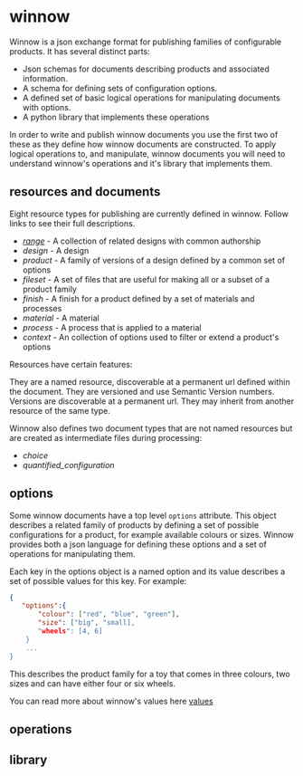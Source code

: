 # winnow

Winnow is a json exchange format for publishing families of configurable products. It has several distinct parts:

+ Json schemas for documents describing products and associated information.
+ A schema for defining sets of configuration options.
+ A defined set of basic logical operations for manipulating documents with options.
+ A python library that implements these operations

In order to write and publish winnow documents you use the first two of these as they define how winnow documents are constructed. To apply logical operations to, and manipulate, winnow documents you will need to understand winnow's operations and it's library that implements them.


## resources and documents

Eight resource types for publishing are currently defined in winnow. Follow links to see their full descriptions.

+ [*range*](range.md) - A collection of related designs with common authorship
+ *design* - A design
+ *product* - A family of versions of a design defined by a common set of options
+ *fileset* - A set of files that are useful for making all or a subset of a product family
+ *finish* - A finish for a product defined by a set of materials and processes
+ *material* - A material
+ *process* - A process that is applied to a material
+ *context* - An collection of options used to filter or extend a product's options

Resources have certain features:
 
They are a named resource, discoverable at a permanent url defined within the document.
They are versioned and use Semantic Version numbers.
Versions are discoverable at a permanent url.
They may inherit from another resource of the same type.

Winnow also defines two document types that are not named resources but are created as intermediate files during processing:

+ *choice*
+ *quantified_configuration*










## options

Some winnow documents have a top level ```options``` attribute.  This object describes a related family of products by defining a set of possible configurations for a product, for example available colours or sizes. Winnow provides both a json language for defining these options and a set of operations for manipulating them.

Each key in the options object is a named option and its value describes a set of possible values for this key. For example:

 ```json
 {
    "options":{
        "colour": ["red", "blue", "green"],
        "size": ["big", "small],
        "wheels": [4, 6]
     }
     ...
 }
 ```

This describes the product family for a toy that comes in three colours, two sizes and can have either four or six wheels.

You can read more about winnow's values here [values](values.md)

## operations

## library











